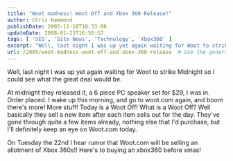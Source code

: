 ```yaml
---
title: "Woot madness! Woot Off and Xbox 360 Release!"
author: Chris Hammond
publishDate: 2005-11-18T10:33:00
updateDate: 2008-01-23T16:50:57
tags: [ 'SEO', 'Site News', 'Technology', 'Xbox360' ]
excerpt: "Well, last night I was up yet again waiting for Woot to strike Midnight so I could see what the great deal would be. At midnight they released it, a 6 piece PC speaker set for $29, I was in. Order placed. I wake up this morning, and go to woot.com again, and boom there's more! More stuff! Today is a Woot Off! What is a Woot Off? Well basically they sell a new item after each item sells out for the day. They've gone through quite a few items already, nothing else that I'd purchase, but I'll definitely keep an eye on Woot.com today. On Tuesday the 22nd I hear rumor that Woot.com will be selling an allotment of Xbox 360s!! Here's to buying an xbox360 before..."
url: /2005/woot-madness-woot-off-and-xbox-360-release  # Use the generated URL with year
---
```

<P>Well, last night I was up yet again waiting for Woot to strike Midnight so I could see what the great deal would be.</P> <P>At midnight they released it, a 6 piece PC speaker set for $29, I was in. Order placed. I wake up this morning, and go to woot.com again, and boom there's more! More stuff! Today is a Woot Off! What is a Woot Off? Well basically they sell a new item after each item sells out for the day. They've gone through quite a few items already, nothing else that I'd purchase, but I'll definitely keep an eye on Woot.com today.</P> <P>On Tuesday the 22nd I hear rumor that Woot.com will be selling an allotment of Xbox 360s!! Here's to buying an xbox360 before xmas!</P> <P>&nbsp;</P>
